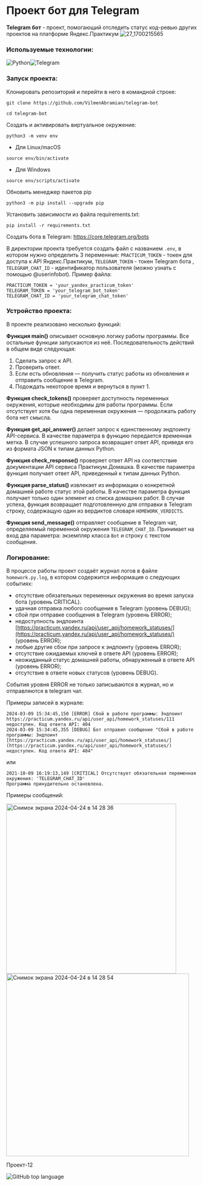 # Проект бот для Telegram
**Telegram бот** - проект, помогающий отследить статус код-ревью других проектов на платформе Яндекс.Практикум
![27_1700215565](https://github.com/VilmenAbramian/telegram-bot/assets/58857991/e8d93b08-ae1a-47a3-852b-e07a80e0c7d8)

### Используемые технологии:
![Python](https://img.shields.io/badge/python-3670A0?style=for-the-badge&logo=python&logoColor=ffdd54)![Telegram](https://img.shields.io/badge/Telegram-2CA5E0?style=for-the-badge&logo=telegram&logoColor=white)
### Запуск проекта:
Клонировать репозиторий и перейти в него в командной строке:
```
git clone https://github.com/VilmenAbramian/telegram-bot
```
```
cd telegram-bot
```
Cоздать и активировать виртуальное окружение:
```
python3 -m venv env
```
-   Для Linux/macOS
```
source env/bin/activate
```
-   Для Windows
```
source env/scripts/activate
```
Обновить менеджер пакетов pip
```
python3 -m pip install --upgrade pip
```
Установить зависимости из файла requirements.txt:
```
pip install -r requirements.txt
```
Создать бота в Telegram: https://core.telegram.org/bots

В директории проекта требуется создать файл с названием `.env`, в котором нужно определить 3 переменные: `PRACTICUM_TOKEN` - токен для доступа к API Яндекс.Практикум, `TELEGRAM_TOKEN` - токен Telegram бота , `TELEGRAM_CHAT_ID` - идентификатор пользователя (можно узнать с помощью @userinfobot).
Пример файла:
```
PRACTICUM_TOKEN = 'your_yandex_practicum_token'
TELEGRAM_TOKEN = 'your_telegram_bot_token'
TELEGRAM_CHAT_ID = 'your_telegram_chat_token'
```
### Устройство проекта:
В проекте реализовано несколько функций:

**Функция main()** описывает основную логику работы программы. Все остальные функции запускаются из неё. Последовательность действий в общем виде следующая:
1.  Сделать запрос к API.
2.  Проверить ответ.
3.  Если есть обновления — получить статус работы из обновления и отправить сообщение в Telegram.
4.  Подождать некоторое время и вернуться в пункт 1.

**Функция check_tokens()** проверяет доступность переменных окружения, которые необходимы для работы программы. Если отсутствует хотя бы одна переменная окружения — продолжать работу бота нет смысла.

**Функция get_api_answer()** делает запрос к единственному эндпоинту API-сервиса. В качестве параметра в функцию передается временная метка. В случае успешного запроса возвращает ответ API, приведя его из формата JSON к типам данных Python.

**Функция check_response()** проверяет ответ API на соответствие документации API сервиса Практикум.Домашка. В качестве параметра функция получает ответ API, приведенный к типам данных Python.

**Функция parse_status()** извлекает из информации о конкретной домашней работе статус этой работы. В качестве параметра функция получает только один элемент из списка домашних работ. В случае успеха, функция возвращает подготовленную для отправки в Telegram строку, содержащую один из вердиктов словаря `HOMEWORK_VERDICTS`.

**Функция send_message()** отправляет сообщение в Telegram чат, определяемый переменной окружения `TELEGRAM_CHAT_ID`. Принимает на вход два параметра: экземпляр класса `Bot` и строку с текстом сообщения.

### Логирование:
В процессе работы проект создаёт журнал логов в файле `homework.py.log`, в котором содержится информация о следующих событиях:
-   отсутствие обязательных переменных окружения во время запуска бота (уровень CRITICAL).
-   удачная отправка любого сообщения в Telegram (уровень DEBUG);
-   сбой при отправке сообщения в Telegram (уровень ERROR);
-   недоступность эндпоинта [https://practicum.yandex.ru/api/user_api/homework_statuses/](https://practicum.yandex.ru/api/user_api/homework_statuses/) (уровень ERROR);
-   любые другие сбои при запросе к эндпоинту (уровень ERROR);
-   отсутствие ожидаемых ключей в ответе API (уровень ERROR);
-   неожиданный статус домашней работы, обнаруженный в ответе API (уровень ERROR);
-   отсутствие в ответе новых статусов (уровень DEBUG).

События уровня ERROR не только записываются в журнал, но и отправляются в telegram чат.

Примеры записей в журнале:
```
2024-03-09 15:34:45,150 [ERROR] Сбой в работе программы: Эндпоинт https://practicum.yandex.ru/api/user_api/homework_statuses/111 недоступен. Код ответа API: 404
2024-03-09 15:34:45,355 [DEBUG] Бот отправил сообщение "Сбой в работе программы: Эндпоинт [https://practicum.yandex.ru/api/user_api/homework_statuses/](https://practicum.yandex.ru/api/user_api/homework_statuses/) недоступен. Код ответа API: 404"
```
или
```
2021-10-09 16:19:13,149 [CRITICAL] Отсутствует обязательная переменная окружения: 'TELEGRAM_CHAT_ID'
Программа принудительно остановлена.
```
Примеры сообщений:

<img width="448" alt="Снимок экрана 2024-04-24 в 14 28 36" src="https://github.com/VilmenAbramian/telegram-bot/assets/58857991/6e562775-99b9-4f33-8b18-fb67e3fdc544">
<img width="482" alt="Снимок экрана 2024-04-24 в 14 28 54" src="https://github.com/VilmenAbramian/telegram-bot/assets/58857991/64887d53-6e47-4aee-a57b-3d15ee9469e0">

Проект-12

![GitHub top language](https://img.shields.io/github/languages/top/VilmenAbramian/telegram-bot)

